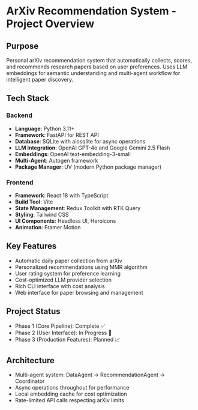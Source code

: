 # ArXiv Recommendation System - Project Overview

## Purpose
Personal arXiv recommendation system that automatically collects, scores, and recommends research papers based on user preferences. Uses LLM embeddings for semantic understanding and multi-agent workflow for intelligent paper discovery.

## Tech Stack

### Backend
- **Language**: Python 3.11+
- **Framework**: FastAPI for REST API
- **Database**: SQLite with aiosqlite for async operations
- **LLM Integration**: OpenAI GPT-4o and Google Gemini 2.5 Flash
- **Embeddings**: OpenAI text-embedding-3-small
- **Multi-Agent**: Autogen framework
- **Package Manager**: UV (modern Python package manager)

### Frontend  
- **Framework**: React 18 with TypeScript
- **Build Tool**: Vite
- **State Management**: Redux Toolkit with RTK Query
- **Styling**: Tailwind CSS
- **UI Components**: Headless UI, Heroicons
- **Animation**: Framer Motion

## Key Features
- Automatic daily paper collection from arXiv
- Personalized recommendations using MMR algorithm
- User rating system for preference learning
- Cost-optimized LLM provider selection
- Rich CLI interface with cost analysis
- Web interface for paper browsing and management

## Project Status
- Phase 1 (Core Pipeline): Complete ✅
- Phase 2 (User Interface): In Progress 🔄
- Phase 3 (Production Features): Planned 📈

## Architecture
- Multi-agent system: DataAgent → RecommendationAgent → Coordinator
- Async operations throughout for performance
- Local embedding cache for cost optimization
- Rate-limited API calls respecting arXiv limits